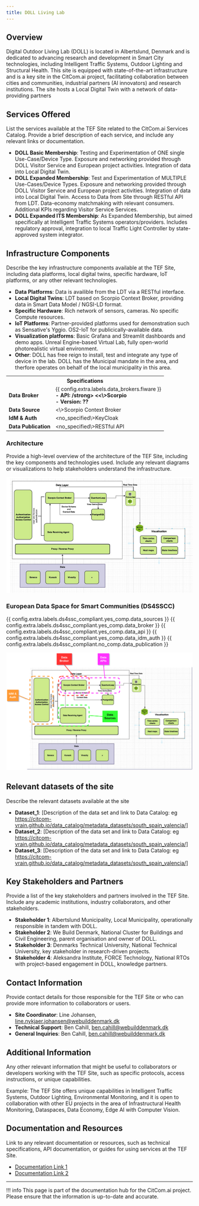 ```yaml
---
title: DOLL Living Lab
---
```


## Overview

Digital Outdoor Living Lab (DOLL) is located in Albertslund, Denmark and is dedicated to advancing research and development in Smart City technologies, including Intelligent Traffic Systems, Outdoor Lighting and Structural Health. This site is equipped with state-of-the-art infrastructure and is a key site in the CitCom.ai project, facilitating collaboration between cities and communities, industrial partners (AI innovators) and research institutions. The site hosts a Local Digital Twin with a network of data-providing partners

## Services Offered

List the services available at the TEF Site related to the CitCom.ai Services Catalog. Provide a brief description of each service, and include any relevant links or documentation.

- **DOLL Basic Membership**: Testing and Experimentation of ONE single Use-Case/Device Type. Exposure and networking provided through DOLL Visitor Service and European project activities. Integration of data into Local Digital Twin.
- **DOLL Expanded Membership**: Test and Experimentation of MULTIPLE Use-Cases/Device Types. Exposure and networking provided through DOLL Visitor Service and European project activities. Integration of data into Local Digital Twin. Access to Data from Site through RESTful API from LDT. Data-economy matchmaking with relevant consumers. Additional KPIs regarding Visitor Service Services.
- **DOLL Expanded ITS Membership**: As Expanded Membership, but aimed specifically at Intelligent Traffic Systems operators/providers. Includes regulatory approval, integration to local Traffic Light Controller by state-approved system integrator. 

## Infrastructure Components

Describe the key infrastructure components available at the TEF Site, including data platforms, local digital twins, specific hardware, IoT platforms, or any other relevant technologies.

- **Data Platforms**: Data is availible from the LDT via a RESTful interface.
- **Local Digital Twins**: LDT based on Scorpio Context Broker, providing data in Smart Data Model / NGSI-LD format.
- **Specific Hardware**: Rich network of sensors, cameras. No specific Compute resources.
- **IoT Platforms**: Partner-provided platforms used for demonstration such as Sensative's Yggio. OS2-IoT for publicically-available data.
- **Visualization platforms**: Basic Grafana and Streamlit dashboards and demo apps. Unreal Engine-based Virtual Lab, fully open-world photorealistic virtual environment.
- **Other**: DOLL has free reign to install, test and integrate any type of device in the lab. DOLL has the Municipal mandate in the area, and therfore operates on behalf of the local municipality in this area.

<table>
  <tr>
    <th colspan="2" style="text-align: center;">Specifications</th>
  </tr>
  <tr>
    <td><strong>Data Broker<strong></td>
    <td>
      {{ config.extra.labels.data_brokers.fiware }}<br>
      <strong>- API: /strong> &lt;<\>Scorpio<br>
      <strong>- Version:</strong> ??
    </td>
  </tr>
  <tr>
    <td><strong>Data Source<strong></td>
    <td>&lt;\>Scorpio Context Broker</td>
  </tr>
  <tr>
    <td><strong>IdM &amp; Auth<strong></td>
    <td>&lt;no_specified\>KeyCloak</td>
  </tr>
  <tr>
    <td><strong>Data Publication<strong></td>
    <td>&lt;no_specified\>RESTful API</td>
  </tr>
</table>

### Architecture

Provide a high-level overview of the architecture of the TEF Site, including the key components and technologies used. Include any relevant diagrams or visualizations to help stakeholders understand the infrastructure.

![doll_arch](./img/doll_living_lab-arch.png)

### European Data Space for Smart Communities (DS4SSCC)

{{ config.extra.labels.ds4ssc_compliant.yes_comp.data_sources }} {{ config.extra.labels.ds4ssc_compliant.yes_comp.data_broker }} {{ config.extra.labels.ds4ssc_compliant.yes_comp.data_api }} {{ config.extra.labels.ds4ssc_compliant.yes_comp.data_idm_auth }} {{ config.extra.labels.ds4ssc_compliant.no_comp.data_publication }}

![doll_arch-ds4sscc](./img/doll_ds4sscc-arch.svg)

## Relevant datasets of the site

Describe the relevant datasets available at the site

- **Dataset_1**: [Description of the data set and link to Data Catalog: eg https://citcom-vrain.github.io/data_catalog/metadata_datasets/south_spain_valencia/]
- **Dataset_2**: [Description of the data set and link to Data Catalog: eg https://citcom-vrain.github.io/data_catalog/metadata_datasets/south_spain_valencia/]
- **Dataset_3**: [Description of the data set and link to Data Catalog: eg https://citcom-vrain.github.io/data_catalog/metadata_datasets/south_spain_valencia/]

## Key Stakeholders and Partners

Provide a list of the key stakeholders and partners involved in the TEF Site. Include any academic institutions, industry collaborators, and other stakeholders.

- **Stakeholder 1**: Albertslund Municipality, Local Municipality, operationally responsible in tandem with DOLL.
- **Stakeholder 2**: We Build Denmark, National Cluster for Buildings and Civil Engineering, parent organisation and owner of DOLL. 
- **Stakeholder 3**: Denmarks Technical University, National Technical University, key stakeholder in research-driven projects.
- **Stakeholder 4**: Aleksandra Institute, FORCE Technology, National RTOs with project-based engagement in DOLL, knowledge partners.

## Contact Information

Provide contact details for those responsible for the TEF Site or who can provide more information to collaborators or users.

- **Site Coordinator**: Line Johansen, line.nykjaer.johansen@webuilddenmark.dk
- **Technical Support**: Ben Cahill, ben.cahill@webuilddenmark.dk
- **General Inquiries**: Ben Cahill, ben.cahill@webuilddenmark.dk

## Additional Information

Any other relevant information that might be useful to collaborators or developers working with the TEF Site, such as specific protocols, access instructions, or unique capabilities.

Example:
The TEF Site offers unique capabilities in Intelligent Traffic Systems, Outdoor Lighting, Environmental Monitoring, and it is open to collaboration with other EU projects in the area of Infrastructural Health Monitoring, Dataspaces, Data Economy, Edge AI with Computer Vision.

## Documentation and Resources

Link to any relevant documentation or resources, such as technical specifications, API documentation, or guides for using services at the TEF Site.

- [Documentation Link 1](#)
- [Documentation Link 2](#)

---

!!! info
    This page is part of the documentation hub for the CitCom.ai project. Please ensure that the information is up-to-date and accurate.

